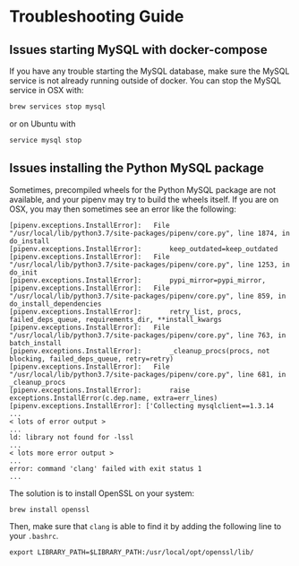 # Troubleshooting Guide

## Issues starting MySQL with docker-compose

If you have any trouble starting the MySQL database, make sure the MySQL service is not already
running outside of docker. You can stop the MySQL service in OSX with:
```bash
brew services stop mysql
```
or on Ubuntu with
```bash
service mysql stop
```

## Issues installing the Python MySQL package

Sometimes, precompiled wheels for the Python MySQL package are not available, and your pipenv may
try to build the wheels itself. If you are on OSX, you may then sometimes see an error
like the following:
```
[pipenv.exceptions.InstallError]:   File "/usr/local/lib/python3.7/site-packages/pipenv/core.py", line 1874, in do_install
[pipenv.exceptions.InstallError]:       keep_outdated=keep_outdated
[pipenv.exceptions.InstallError]:   File "/usr/local/lib/python3.7/site-packages/pipenv/core.py", line 1253, in do_init
[pipenv.exceptions.InstallError]:       pypi_mirror=pypi_mirror,
[pipenv.exceptions.InstallError]:   File "/usr/local/lib/python3.7/site-packages/pipenv/core.py", line 859, in do_install_dependencies
[pipenv.exceptions.InstallError]:       retry_list, procs, failed_deps_queue, requirements_dir, **install_kwargs
[pipenv.exceptions.InstallError]:   File "/usr/local/lib/python3.7/site-packages/pipenv/core.py", line 763, in batch_install
[pipenv.exceptions.InstallError]:       _cleanup_procs(procs, not blocking, failed_deps_queue, retry=retry)
[pipenv.exceptions.InstallError]:   File "/usr/local/lib/python3.7/site-packages/pipenv/core.py", line 681, in _cleanup_procs
[pipenv.exceptions.InstallError]:       raise exceptions.InstallError(c.dep.name, extra=err_lines)
[pipenv.exceptions.InstallError]: ['Collecting mysqlclient==1.3.14
...
< lots of error output >
...
ld: library not found for -lssl
...
< lots more error output >
...
error: command 'clang' failed with exit status 1
...
```

The solution is to install OpenSSL on your system:
```
brew install openssl
```
Then, make sure that `clang` is able to find it by adding the following line to your `.bashrc`.
```
export LIBRARY_PATH=$LIBRARY_PATH:/usr/local/opt/openssl/lib/
```
